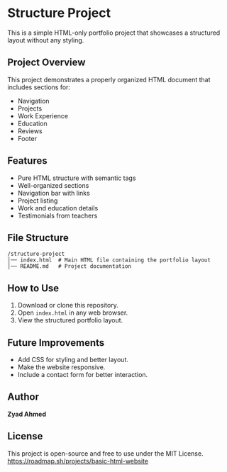 # Structure Project

This is a simple HTML-only portfolio project that showcases a structured layout without any styling.

## Project Overview

This project demonstrates a properly organized HTML document that includes sections for:

- Navigation
- Projects
- Work Experience
- Education
- Reviews
- Footer

## Features

- Pure HTML structure with semantic tags
- Well-organized sections
- Navigation bar with links
- Project listing
- Work and education details
- Testimonials from teachers

## File Structure

```
/structure-project
│── index.html  # Main HTML file containing the portfolio layout
│── README.md   # Project documentation
```

## How to Use

1. Download or clone this repository.
2. Open `index.html` in any web browser.
3. View the structured portfolio layout.

## Future Improvements

- Add CSS for styling and better layout.
- Make the website responsive.
- Include a contact form for better interaction.

## Author

**Zyad Ahmed**

## License

This project is open-source and free to use under the MIT License.
https://roadmap.sh/projects/basic-html-website

